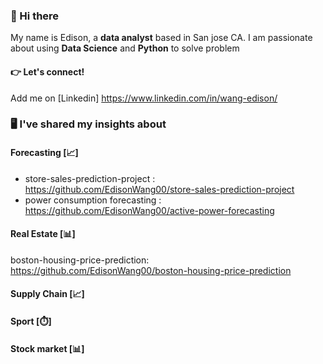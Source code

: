 ### 👋 Hi there

My name is Edison, a **data analyst** based in San jose CA. I am passionate about using **Data Science** and **Python** to solve problem

#### 👉 Let's connect!
Add me on [Linkedin] https://www.linkedin.com/in/wang-edison/


### 🖥️ I've shared my insights about

####  Forecasting [📈]

- store-sales-prediction-project : https://github.com/EdisonWang00/store-sales-prediction-project
- power consumption forecasting : https://github.com/EdisonWang00/active-power-forecasting
####  Real Estate [📊]
boston-housing-price-prediction: https://github.com/EdisonWang00/boston-housing-price-prediction

####  Supply Chain [📈]
####  Sport [⏱️]
#### Stock market [📊]
